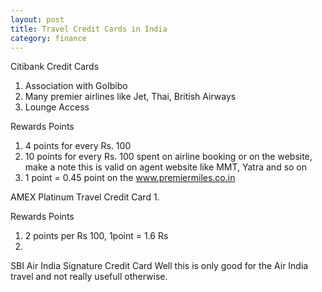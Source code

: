 ```yaml
---
layout: post
title: Travel Credit Cards in India
category: finance
---
```


Citibank Credit Cards

1. Association with GoIbibo
2. Many premier airlines like Jet, Thai, British Airways
3. Lounge Access

Rewards Points
1. 4 points for every Rs. 100
2. 10 points for every Rs. 100 spent on airline booking or on the website, make a note this is valid on agent website like MMT, Yatra and so on
3. 1 point = 0.45 point on the www.premiermiles.co.in


AMEX Platinum Travel Credit Card
1.

Rewards Points
1. 2 points per Rs 100, 1point = 1.6 Rs
2. 


SBI Air India Signature Credit Card
Well this is only good for the Air India travel and not really usefull otherwise.
